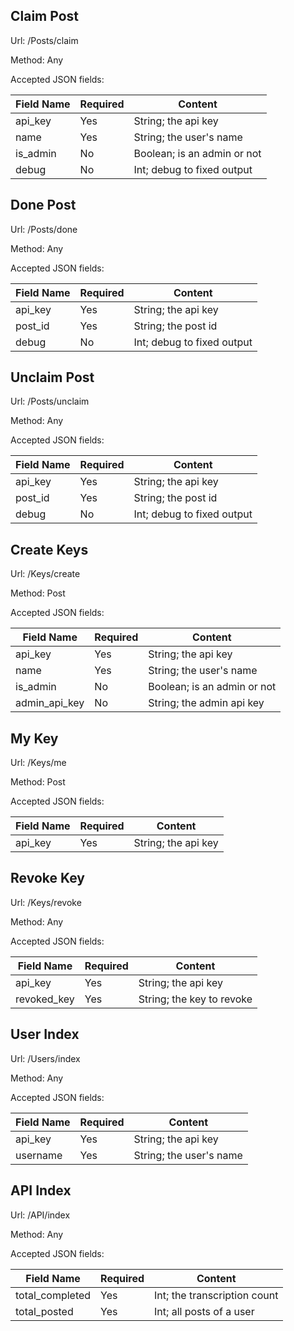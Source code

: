 ## Claim Post

Url: /Posts/claim

Method: Any

Accepted JSON fields:

| Field Name      | Required | Content                      |
|-----------------|----------|------------------------------|
| api_key         | Yes      | String; the api key          |
| name            | Yes      | String; the user's name      |
| is_admin        | No       | Boolean; is an admin or not  |
| debug           | No       | Int; debug to fixed output   |

## Done Post

Url: /Posts/done

Method: Any

Accepted JSON fields:

| Field Name      | Required | Content                      |
|-----------------|----------|------------------------------|
| api_key         | Yes      | String; the api key          |
| post_id         | Yes      | String; the post id          |
| debug           | No       | Int; debug to fixed output   |

## Unclaim Post

Url: /Posts/unclaim

Method: Any

Accepted JSON fields:

| Field Name      | Required | Content                      |
|-----------------|----------|------------------------------|
| api_key         | Yes      | String; the api key          |
| post_id         | Yes      | String; the post id          |
| debug           | No       | Int; debug to fixed output   |

## Create Keys

Url: /Keys/create

Method: Post

Accepted JSON fields:

| Field Name    | Required | Content                      |
|---------------|----------|------------------------------|
| api_key       | Yes      | String; the api key          |
| name          | Yes      | String; the user's name      |
| is_admin      | No       | Boolean; is an admin or not  |
| admin_api_key | No       | String; the admin api key    |

## My Key

Url: /Keys/me

Method: Post

Accepted JSON fields:

| Field Name      | Required | Content                      |
|-----------------|----------|------------------------------|
| api_key         | Yes      | String; the api key          |

## Revoke Key

Url: /Keys/revoke

Method: Any

Accepted JSON fields:

| Field Name      | Required | Content                      |
|-----------------|----------|------------------------------|
| api_key         | Yes      | String; the api key          |
| revoked_key     | Yes      | String; the key to revoke    |

## User Index

Url: /Users/index

Method: Any

Accepted JSON fields:

| Field Name      | Required | Content                      |
|-----------------|----------|------------------------------|
| api_key         | Yes      | String; the api key          |
| username        | Yes      | String; the user's name      |

## API Index

Url: /API/index

Method: Any

Accepted JSON fields:

| Field Name      | Required | Content                      |
|-----------------|----------|------------------------------|
| total_completed | Yes      | Int; the transcription count |
| total_posted    | Yes      | Int; all posts of a user     |
